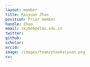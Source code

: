 ```yaml
---
layout: member
title: Kaiyuan Zhao
position: Prior member
handle: Zhao
email: zky666@dlmu.edu.cn
twitter: 
github: 
scholar:
orcid: 
image: /images/team/zhaokaiyuan.png
cv: 
---
```


